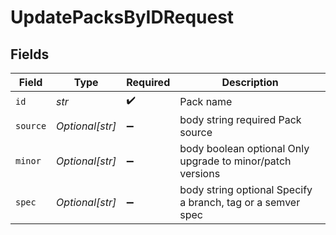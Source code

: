 # UpdatePacksByIDRequest


## Fields

| Field                                                       | Type                                                        | Required                                                    | Description                                                 |
| ----------------------------------------------------------- | ----------------------------------------------------------- | ----------------------------------------------------------- | ----------------------------------------------------------- |
| `id`                                                        | *str*                                                       | :heavy_check_mark:                                          | Pack name                                                   |
| `source`                                                    | *Optional[str]*                                             | :heavy_minus_sign:                                          | body string required Pack source                            |
| `minor`                                                     | *Optional[str]*                                             | :heavy_minus_sign:                                          | body boolean optional Only upgrade to minor/patch versions  |
| `spec`                                                      | *Optional[str]*                                             | :heavy_minus_sign:                                          | body string optional Specify a branch, tag or a semver spec |